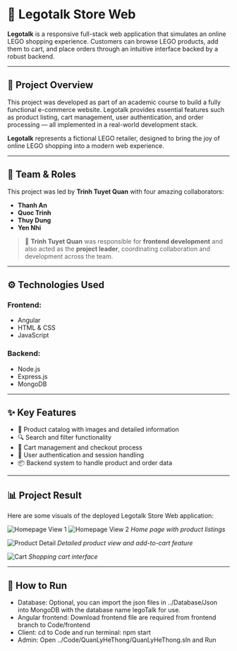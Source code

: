 # 🧱 Legotalk Store Web

**Legotalk** is a responsive full-stack web application that simulates an online LEGO shopping experience. Customers can browse LEGO products, add them to cart, and place orders through an intuitive interface backed by a robust backend.

---

## 🌟 Project Overview

This project was developed as part of an academic course to build a fully functional e-commerce website. Legotalk provides essential features such as product listing, cart management, user authentication, and order processing — all implemented in a real-world development stack.

**Legotalk** represents a fictional LEGO retailer, designed to bring the joy of online LEGO shopping into a modern web experience.

---

## 👥 Team & Roles

This project was led by **Trinh Tuyet Quan** with four amazing collaborators:

- **Thanh An**
- **Quoc Trinh**
- **Thuy Dung**
- **Yen Nhi**

> 🔧 **Trinh Tuyet Quan** was responsible for **frontend development** and also acted as the **project leader**, coordinating collaboration and development across the team.

---

## ⚙️ Technologies Used

### Frontend:
- Angular
- HTML & CSS
- JavaScript

### Backend:
- Node.js
- Express.js
- MongoDB

---

## ✨ Key Features

- 🧱 Product catalog with images and detailed information  
- 🔍 Search and filter functionality  
- 🛒 Cart management and checkout process  
- 🔐 User authentication and session handling  
- 📦 Backend system to handle product and order data

---
## 📊 Project Result

Here are some visuals of the deployed Legotalk Store Web application:


![Homepage View 1](https://drive.google.com/uc?export=view&id=1nyq2RoMybIgNIZeRVcpmV20y0SHKWhlA)
![Homepage View 2](https://drive.google.com/uc?export=view&id=1GoGU2OUBt5LzXegZVPi4H5kpQZ78SkRm)
*Home page with product listings*

![Product Detail](https://your-image-link.com/product.png)
*Detailed product view and add-to-cart feature*

![Cart](https://your-image-link.com/cart.png)
*Shopping cart interface*

---
## 🚀 How to Run 
- Database: Optional, you can import the json files in ../Database/Json into MongoDB with the database name legoTalk for use.
- Angular frontend: Download frontend file are required from frontend branch to Code/frontend
- Client: cd to Code and run terminal: npm start
- Admin: Open ../Code/QuanLyHeThong/QuanLyHeThong.sln and Run
